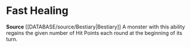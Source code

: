 ﻿---
id: '15'
name: Fast Healing
rarity: Common
source: '[[DATABASE/source/Bestiary|Bestiary]]'
type: Creature Ability

---
# Fast Healing

**Source** [[DATABASE/source/Bestiary|Bestiary]]
A monster with this ability regains the given number of Hit Points each round at the beginning of its turn.
